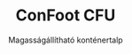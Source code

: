 ---
title: "ConFoot CFU"
subtitle: "Magasságállítható konténertalp"
mainImage: "/images/products/confoot-leg-cfu-main.jpg"
gallery:
  - "/images/products/confoot-leg-cfu-1.jpg"
  - "/images/products/confoot-leg-cfu-2.jpg"
  - "/images/products/confoot-leg-cfu-3.jpg"
shortDescription: "A ConFoot CFU egy magasságállítható konténertalp, amely lehetővé teszi a konténer magasságának beállítását a földszinttől 1,5 méterig, további eszközök nélkül a konténer mozgatásához."
technicalDescription: "A ConFoot CFU kiváló minőségű acélból készült, és patentált zárási mechanizmussal rendelkezik a konténer sarkában lévő öntött elemek biztonságos rögzítéséhez. Lehetővé teszi a konténerek rugalmas használatát különböző környezetekben és célokra."
videoID: "HDhFIRA-oZU"
specifications:
  - name: "Tömeg"
    value: "46 kg összeszerelve (egyedi elemek súlya kevesebb, mint 25 kg)"
  - name: "Teherbírás"
    value: "20 tonna"
  - name: "Beállítási tartomány"
    value: "0–1,500 mm"
  - name: "Anyag"
    value: "Kiváló minőségű acél"
price: "6.300 EUR"
priceVAT: "7.623 EUR"
pricingNotes: "Mennyiségi kedvezmények elérhetők. Lépjen kapcsolatba velünk egyedi árajánlatért."
buyLink: "/contact"
howToUse: |
  1. Helyezze a CFU-t a konténer sarka alá
  2. Aktiválja a zárási mechanizmust
  3. Állítsa be a magasságot szükség szerint (földszinttől egyméter felett)
  4. Ellenőrizze a biztonságos rögzítést
  5. Ismételje meg a folyamatot minden szükséges sarkon
benefits:
  - title: "Nem Igényel További Felszerelést"
    description: "A teljes konténerkezelés kizárólag a CFU konténerlábakkal történik, kiküszöbölve a nehézgépek szükségességét"
  - title: "Magasságállítás"
    description: "Egyszerűen állítható a konténer magassága a földszinttől egyméter felett (0–1,500 mm)"
  - title: "Kezelhető Súly"
    description: "Több részből áll, melyek mindegyike kevesebb, mint 25 kg, így könnyebb a mozgatásuk"
  - title: "Sokoldalú Alkalmazhatóság"
    description: "Alkalmas különböző iparágak számára, beleértve a szállítmányozási vállalatokat, védelmi erőket, gyártóüzemeket, kiskereskedelmi láncokat, kikötőket és humanitárius segélyprogramokat"
  - title: "Rugalmas Használat"
    description: "Lehetővé teszi a konténerek rugalmas alkalmazását különféle környezetekben és célokra"
  - title: "Fokozott Munkafolyamat"
    description: "Egyszerűsíti a konténerkezelési folyamatokat, javítva a működési hatékonyságot"
articleContent: |
  ## Mi az a ConFoot CFU?

  A ConFoot CFU egy magasságállítható konténertalp megoldás, amelyet úgy terveztek, hogy maximális rugalmasságot és sokoldalúságot biztosítson a konténerkezelésben. Ez az innovatív rendszer lehetővé teszi a konténer magasságának beállítását a földszinttől egyméter felett (0–1,500 mm), további felszerelések nélkül. A CFU modell kiemelkedik abban, hogy szabványos szállítmányozási konténerekkel is alkalmazható különböző környezetekben és célokra, így ideális választás a több iparágban tevékenykedő vállalkozások számára.

  ## Hogyan Működik

  A ConFoot CFU közvetlenül rögzül a konténer sarkán található öntött elemekhez, stabil alapot biztosítva a rakodáshoz, lerakodáshoz és ideiglenes tároláshoz. Állítható kialakításának köszönhetően a konténerek az optimális magasságban helyezhetők el az adott igényekhez igazodva. A rendszer több, egyenként 25 kg alatti súlyú elemből áll, így a kezelők számára könnyen mozgatható, míg az összeszerelt láb tömege 46 kg. Az egyszerű rögzítési mechanizmus gyors telepítést és eltávolítást tesz lehetővé, jelentősen csökkentve a konténerkezelési műveletekhez szükséges időt és erőforrásokat.

  ## A ConFoot CFU Alkalmazási Területei

  ### Szállítmányozási Vállalatok
  A ConFoot CFU kiválóan alkalmazható olyan szállítási műveletekben, ahol a magasságállítás és a rugalmasság elengedhetetlen. A szállítmányozási vállalatok a CFU lábakat használhatják a konténerek egyszerű rakodásához, lerakodásához és elhelyezéséhez, további nehézgépek nélkül, ezzel optimalizálva a folyamatokat és csökkentve a berendezési költségeket.

  ### Védelmi Erők
  A védelmi erők számára a CFU hordozható és sokoldalú megoldást kínál a konténer alapú létesítmények gyors telepítésére különböző terepeken és környezetekben. A magasságállítási képesség lehetővé teszi, hogy a konténerek egyenetlen talajviszonyok mellett is optimálisan helyezhetők el.

  ### Gyártóüzemek
  A gyártóüzemek előnyét élvezhetik a CFU által kínált lehetőségből, amely rugalmas termelési elrendezések kialakítását teszi lehetővé, állítható konténermagasságokkal. Azáltal, hogy a konténerek pontosan oda helyezhetők, ahol szükségesek, és a megfelelő magasságban, a rendszer hatékony gyártási folyamatokat és készletgazdálkodást támogat.

  ### Kiskereskedelmi Láncok
  A kiskereskedelmi egységek a CFU lábakat ideiglenes vagy szezonális tárolási megoldásként használhatják, azáltal, hogy a konténer magasságát a rakodási dokkokhoz vagy egyéb infrastruktúrális követelményekhez igazítják.

  ### Kikötők
  A kikötőkben a CFU rugalmasságot biztosít a konténerkezelés és az ideiglenes tárolás terén, lehetővé téve a hely és az erőforrások hatékony kihasználását anélkül, hogy kizárólag nehéz emelőgépekre támaszkodna.

  ### Humanitárius Segély
  Humanitárius segélyműveletek esetén a CFU praktikus megoldást kínál a konténer alapú létesítmények gyors telepítésére kihívást jelentő környezetekben, a magasság állítási lehetőségével, amely alkalmazkodik a különböző terepviszonyokhoz és üzemeltetési igényekhez.

  ## A ConFoot CFU Előnyei

  ### További Felszerelés Nem Szükséges
  A CFU megszünteti a daruk, targonca vagy más nehézgépek használatának szükségességét a konténerkezelés során, csökkentve a működési költségeket és a speciális berendezésekre való támaszkodást.

  ### Magasságállítási Képesség
  A 0–1,500 mm-es beállítási tartománnyal a CFU páratlan rugalmasságot biztosít a konténerek optimális magasságban történő elhelyezéséhez különböző alkalmazások és környezetek esetén.

  ### Kezelhető Súly
  A robusztus kialakítás és a 20 tonnás teherbírás ellenére a CFU-t úgy tervezték, hogy a kezelők könnyedén mozgathassák. Az egyes alkatrészek súlya kevesebb, mint 25 kg, ami megkönnyíti az összeszerelést és az elhelyezést.

  ### Sokoldalú Alkalmazhatóság
  A CFU kialakítása lehetővé teszi, hogy számos iparágban és alkalmazási területen használható legyen – az ellátási lánctól és gyártástól a védelemig és a humanitárius segélyig.

  ### Üzemeltetési Rugalmasság
  Azáltal, hogy lehetővé teszi a konténerek különböző környezetekben és célokra történő alkalmazását, a CFU kibővíti a szabványos szállítmányozási konténerek hagyományos szállítási és tárolási szerepét.

  ## Műszaki Adatok

  - Teherbírás: 20 tonna
  - Össztömeg: 46 kg összeszerelve
  - Alkatrész súlya: Egyedi elemek kevesebb, mint 25 kg
  - Beállítási tartomány: 0–1,500 mm
  - Anyag: Kiváló minőségű acél, tartós bevonattal
  - Kompatibilitás: Szabványos szállítmányozási konténer sarkainak öntött elemei

  A ConFoot CFU jelentős előrelépést képvisel a konténerkezelési technológiában, olyan megoldást kínálva, amely egyesíti a magasságállíthatóságot, a sokoldalúságot és az üzemeltetési egyszerűséget egyetlen termékben.
---